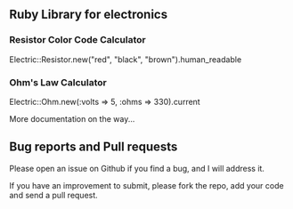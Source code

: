 ## Ruby Library for electronics

### Resistor Color Code Calculator
Electric::Resistor.new("red", "black", "brown").human_readable

### Ohm's Law Calculator
Electric::Ohm.new(:volts => 5, :ohms => 330).current



More documentation on the way...

## Bug reports and Pull requests

Please open an issue on Github if you find a bug, and I will address it.

If you have an improvement to submit, please fork the repo, add your code and send a pull request.


